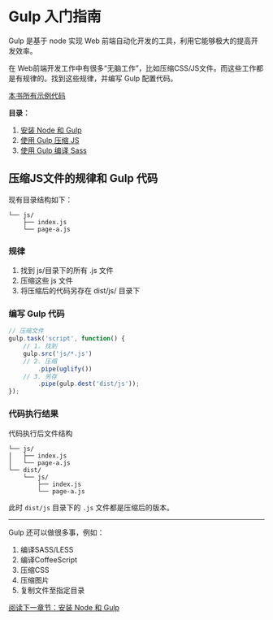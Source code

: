 Gulp 入门指南
===========

Gulp 是基于 node 实现 Web 前端自动化开发的工具，利用它能够极大的提高开发效率。

在 Web前端开发工作中有很多“无脑工作”，比如压缩CSS/JS文件。而这些工作都是有规律的。找到这些规律，并编写 Gulp 配置代码。

[本书所有示例代码](demo/)

**目录：**

1. [安装 Node 和 Gulp](chapter1.md)
2. [使用 Gulp 压缩 JS](chapter2.md)
3. [使用 Gulp 编译 Sass](chapter3.md)

压缩JS文件的规律和 Gulp 代码
------------------------

现有目录结构如下：

```
└── js/
    ├── index.js
    └── page-a.js
```

### 规律

1. 找到 js/目录下的所有 .js 文件
2. 压缩这些 js 文件
3. 将压缩后的代码另存在 dist/js/ 目录下

### 编写 Gulp 代码

```js
// 压缩文件
gulp.task('script', function() {
    // 1. 找到
    gulp.src('js/*.js')
    // 2. 压缩
        .pipe(uglify())
    // 3. 另存
        .pipe(gulp.dest('dist/js'));
});
```

### 代码执行结果

代码执行后文件结构

```
└── js/
│   ├── index.js
│   └── page-a.js
└── dist/
    └── js/
        ├── index.js
        └── page-a.js
```

此时 `dist/js` 目录下的 `.js` 文件都是压缩后的版本。

----------------

Gulp 还可以做很多事，例如：

1. 编译SASS/LESS
2. 编译CoffeeScript
3. 压缩CSS
4. 压缩图片
5. 复制文件至指定目录

[阅读下一章节：安装 Node 和 Gulp](chapter1.md)